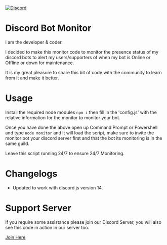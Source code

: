  [![Discord](https://img.shields.io/badge/-Discord-05122A?style=flat&logo=discord)](https://discord.gg/sEgv6gvHMs)

# Discord Bot Monitor

I am the developer & coder.

I decided to make this monitor code to monitor the presence status of my discord bots to alert my users/supporters of when my bot is Online or Offline or down for maintenance.

It is my great pleasure to share this bit of code with the community to learn from it and make it better.

# Usage
Install the required node modules
`npm i`
then fill in the 'config.js' with the relative information for the monitor to monitor your bot.

Once you have done the above open up Command Prompt or Powershell and type `node monitor` and it will load the script,
make sure to invite the monitor bot your discord server first and that the bot its monitoring is in the same guild.

Leave this script running 24/7 to ensure 24/7 Monitoring.

# Changelogs
- Updated to work with discord.js version 14.

# Support Server
If you require some assistance please join our Discord Server, you will also see this code in action in our server too.
 
[Join Here](https://discord.gg/sEgv6gvHMs)
